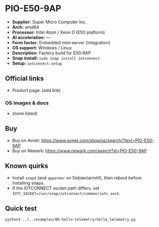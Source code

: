 # PIO-E50-9AP

- **Supplier:** Super Micro Computer  Inc.
- **Arch:** amd64
- **Processor:** Intel Atom / Xeon D (E50 platform)
- **AI acceleration:** —
- **Form factor:** Embedded mini‑server (integration)
- **OS support:** Windows / Linux
- **Description:** Factory build for E50‑9AP.
- **Snap install:** `sudo snap install iotconnect`
- **Setup:** `iotconnect.setup`

## Official links
- Product page: (add link)

### OS images & docs
- (none listed)

## Buy
- Buy on Avnet: https://www.avnet.com/shop/us/search/?text=PIO-E50-9AP
- Buy on Newark: https://www.newark.com/search?st=PIO-E50-9AP

## Known quirks
- Install `snapd` (and `apparmor` on Debian/armhf), then reboot before installing snaps.
- If the IOTCONNECT socket path differs, set `IOTC_SOCKET=/var/snap/iotconnect/common/iotc.sock`.

## Quick test
```bash
python3 ../../examples/00-hello-telemetry/hello_telemetry.py
```
